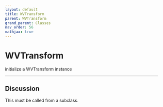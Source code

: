 ```yaml
---
layout: default
title: WVTransform
parent: WVTransform
grand_parent: Classes
nav_order: 56
mathjax: true
---
```


#  WVTransform

initialize a WVTransform instance


---

## Discussion

  This must be called from a subclass.
  
